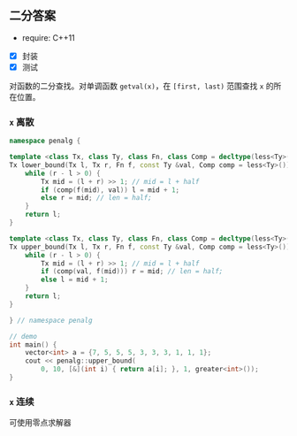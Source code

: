 ## 二分答案
 - require: C++11
 - [x] 封装
 - [x] 测试

对函数的二分查找。对单调函数 `getval(x)`，在 `[first, last)` 范围查找 `x` 的所在位置。

### `x` 离散

```cpp
namespace penalg {

template <class Tx, class Ty, class Fn, class Comp = decltype(less<Ty>())>
Tx lower_bound(Tx l, Tx r, Fn f, const Ty &val, Comp comp = less<Ty>()) {
    while (r - l > 0) {
        Tx mid = (l + r) >> 1; // mid = l + half
        if (comp(f(mid), val)) l = mid + 1;
        else r = mid; // len = half;
    }
    return l;
}

template <class Tx, class Ty, class Fn, class Comp = decltype(less<Ty>())>
Tx upper_bound(Tx l, Tx r, Fn f, const Ty &val, Comp comp = less<Ty>()) {
    while (r - l > 0) {
        Tx mid = (l + r) >> 1; // mid = l + half
        if (comp(val, f(mid))) r = mid; // len = half;
        else l = mid + 1;
    }
    return l;
}

} // namespace penalg

// demo
int main() {
    vector<int> a = {7, 5, 5, 5, 3, 3, 3, 1, 1, 1};
    cout << penalg::upper_bound(
        0, 10, [&](int i) { return a[i]; }, 1, greater<int>());
}
```

### `x` 连续

可使用零点求解器
